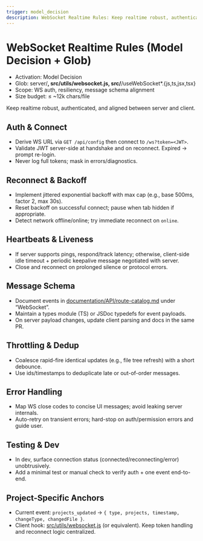 ```yaml
---
trigger: model_decision
description: WebSocket Realtime Rules: Keep realtime robust, authenticated, and aligned between server and client. - Glob: server/**, src/utils/websocket.js, src/**/useWebSocket*.{js,ts,jsx,tsx} - Scope: WS auth, resiliency, message schema alignment
---
```


# WebSocket Realtime Rules (Model Decision + Glob)

- Activation: Model Decision
- Glob: server/**, src/utils/websocket.js, src/**/useWebSocket*.{js,ts,jsx,tsx}
- Scope: WS auth, resiliency, message schema alignment
- Size budget: ≤ ~12k chars/file

Keep realtime robust, authenticated, and aligned between server and client.

## Auth & Connect

- Derive WS URL via `GET /api/config` then connect to `/ws?token=<JWT>`.
- Validate JWT server-side at handshake and on reconnect. Expired → prompt re-login.
- Never log full tokens; mask in errors/diagnostics.

## Reconnect & Backoff

- Implement jittered exponential backoff with max cap (e.g., base 500ms, factor 2, max 30s).
- Reset backoff on successful connect; pause when tab hidden if appropriate.
- Detect network offline/online; try immediate reconnect on `online`.

## Heartbeats & Liveness

- If server supports pings, respond/track latency; otherwise, client-side idle timeout + periodic keepalive message negotiated with server.
- Close and reconnect on prolonged silence or protocol errors.

## Message Schema

- Document events in [documentation/API/route-catalog.md](cci:7://file:///home/sam/Gemini-CLI/documentation/API/route-catalog.md:0:0-0:0) under “WebSocket”.
- Maintain a types module (TS) or JSDoc typedefs for event payloads.
- On server payload changes, update client parsing and docs in the same PR.

## Throttling & Dedup

- Coalesce rapid-fire identical updates (e.g., file tree refresh) with a short debounce.
- Use ids/timestamps to deduplicate late or out-of-order messages.

## Error Handling

- Map WS close codes to concise UI messages; avoid leaking server internals.
- Auto-retry on transient errors; hard-stop on auth/permission errors and guide user.

## Testing & Dev

- In dev, surface connection status (connected/reconnecting/error) unobtrusively.
- Add a minimal test or manual check to verify auth + one event end-to-end.

## Project-Specific Anchors

- Current event: `projects_updated` → `{ type, projects, timestamp, changeType, changedFile }`.
- Client hook: [src/utils/websocket.js](cci:7://file:///home/sam/Gemini-CLI/src/utils/websocket.js:0:0-0:0) (or equivalent). Keep token handling and reconnect logic centralized.